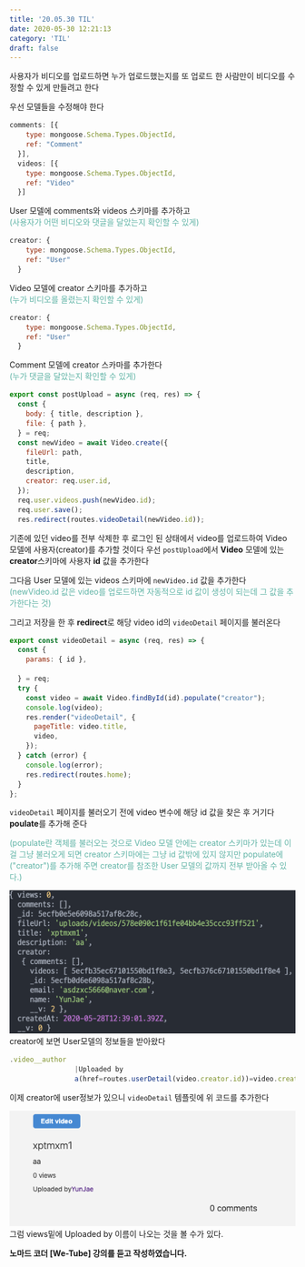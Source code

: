 ```yaml
---
title: '20.05.30 TIL'
date: 2020-05-30 12:21:13
category: 'TIL'
draft: false
---
```

사용자가 비디오를 업로드하면 누가 업로드했는지를 또 업로드 한 사람만이 비디오를 수정할 수 있게 만들려고 한다

우선 모델들을 수정해야 한다

```js
comments: [{
    type: mongoose.Schema.Types.ObjectId,
    ref: "Comment"
  }],
  videos: [{
    type: mongoose.Schema.Types.ObjectId,
    ref: "Video"
  }]

```

User 모델에 comments와 videos 스키마를 추가하고<br>
<span style="color: #60b4a6">(사용자가 어떤 비디오와 댓글을 달았는지 확인할 수 있게)</span>

```js
creator: {
    type: mongoose.Schema.Types.ObjectId,
    ref: "User"
  }

```

Video 모델에 creator 스키마를 추가하고<Br>
<span style="color: #60b4a6">(누가 비디오를 올렸는지 확인할 수 있게)</span>

```js
creator: {
    type: mongoose.Schema.Types.ObjectId,
    ref: "User"
  }

```

Comment 모델에 creator 스카마를 추가한다<br>
<span style="color: #60b4a6">(누가 댓글을 달았는지 확인할 수 있게)</span>

```js
export const postUpload = async (req, res) => {
  const {
    body: { title, description },
    file: { path },
  } = req;
  const newVideo = await Video.create({
    fileUrl: path,
    title,
    description, 
    creator: req.user.id,
  });
  req.user.videos.push(newVideo.id);
  req.user.save();
  res.redirect(routes.videoDetail(newVideo.id));

```

기존에 있던 video를 전부 삭제한 후 로그인 된 상태에서 video를 업로드하여 Video 모델에 사용자(creator)를 추가할 것이다
우선 `postUpload`에서 **Video** 모델에 있는 **creator**스키마에 사용자 **id** 값을 추가한다 

그다음 User 모델에 있는 videos 스키마에 `newVideo.id` 값을 추가한다
<span style="color: #60b4a6">(newVideo.id 값은 video를 업로드하면 자동적으로 id 값이 생성이 되는데 그 값을 추가한다는 것)</span>

그리고 저장을 한 후 **redirect**로 해당 video id의 `videoDetail` 페이지를 불러온다

```js
export const videoDetail = async (req, res) => {
  const {
    params: { id },
  
  } = req;
  try {
    const video = await Video.findById(id).populate("creator");
    console.log(video);
    res.render("videoDetail", {
      pageTitle: video.title,
      video,
    });
  } catch (error) {
    console.log(error);
    res.redirect(routes.home);
  }
};

```

`videoDetail` 페이지를 불러오기 전에 video 변수에 해당 id 값을 찾은 후 거기다 **poulate**를 추가해 준다

<span style="color: #60b4a6">(populate란 객체를 불러오는 것으로 Video 모델 안에는 creator 스키마가 있는데 이걸 그냥 불러오게 되면 creator 스키마에는 그냥 id 값밖에 있지 않지만 populate에 ("creator")를 추가해 주면 creator를 참조한 User 모델의 값까지 전부 받아올 수 있다.)</span>

![](./images/til_2020_05_30_creator.png)
creator에 보면 User모델의 정보들을 받아왔다

```js
.video__author
                |Uploaded by
                a(href=routes.userDetail(video.creator.id))=video.creator.name

```

이제 creator에 user정보가 있으니 `videoDetail` 템플릿에 위 코드를 추가한다

![](./images/til_2020_05_30_editvideo.png)
그럼 views밑에 Uploaded by 이름이 나오는 것을 볼 수가 있다.

**노마드 코더 [We-Tube] 강의를 듣고 작성하였습니다.**